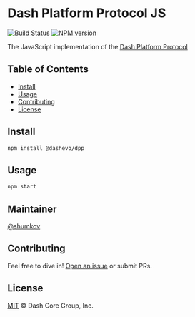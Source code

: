 # Dash Platform Protocol JS

[![Build Status](https://travis-ci.com/dashevo/js-dpp.svg?branch=master)](https://travis-ci.com/dashevo/js-dpp)
[![NPM version](https://img.shields.io/npm/v/@dashevo/dpp.svg)](https://npmjs.org/package/@dashevo/dpp)

The JavaScript implementation of the [Dash Platform Protocol](https://dashplatform.readme.io/docs/explanation-platform-protocol)

## Table of Contents

- [Install](#install)
- [Usage](#usage)
- [Contributing](#contributing)
- [License](#license)

## Install

```sh
npm install @dashevo/dpp
```

## Usage

```sh
npm start
```

## Maintainer

[@shumkov](https://github.com/shumkov)

## Contributing

Feel free to dive in! [Open an issue](https://github.com/dashevo/js-dpp/issues/new) or submit PRs.

## License

[MIT](LICENSE) &copy; Dash Core Group, Inc.
